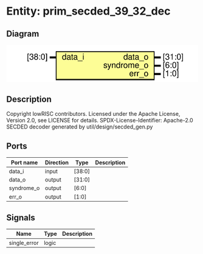 # Entity: prim_secded_39_32_dec
## Diagram
![Diagram](prim_secded_39_32_dec.svg "Diagram")
## Description
Copyright lowRISC contributors.
 Licensed under the Apache License, Version 2.0, see LICENSE for details.
 SPDX-License-Identifier: Apache-2.0
 SECDED decoder generated by util/design/secded_gen.py
 
## Ports
| Port name  | Direction | Type   | Description |
| ---------- | --------- | ------ | ----------- |
| data_i     | input     | [38:0] |             |
| data_o     | output    | [31:0] |             |
| syndrome_o | output    | [6:0]  |             |
| err_o      | output    | [1:0]  |             |
## Signals
| Name         | Type  | Description |
| ------------ | ----- | ----------- |
| single_error | logic |             |
